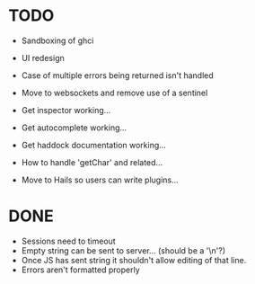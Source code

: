 # TODO

 * Sandboxing of ghci

 * UI redesign
 * Case of multiple errors being returned isn't handled
 * Move to websockets and remove use of a sentinel
 * Get inspector working...
 * Get autocomplete working...
 * Get haddock documentation working...

 * How to handle 'getChar' and related...
 * Move to Hails so users can write plugins...

# DONE

 * Sessions need to timeout
 * Empty string can be sent to server... (should be a '\n'?)
 * Once JS has sent string it shouldn't allow editing of that line.
 * Errors aren't formatted properly

